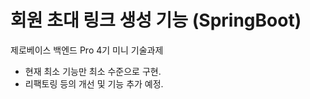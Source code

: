 # 회원 초대 링크 생성 기능 (SpringBoot)

제로베이스 백엔드 Pro 4기 미니 기술과제

- 현재 최소 기능만 최소 수준으로 구현.
- 리팩토링 등의 개선 및 기능 추가 예정.
